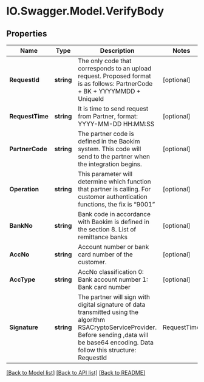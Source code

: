 # IO.Swagger.Model.VerifyBody
## Properties

Name | Type | Description | Notes
------------ | ------------- | ------------- | -------------
**RequestId** | **string** | The only code that corresponds to an upload request. Proposed format is as follows: PartnerCode + BK + YYYYMMDD + UniqueId | [optional] 
**RequestTime** | **string** | It is time to send request from Partner, format: YYYY-MM-DD HH:MM:SS | [optional] 
**PartnerCode** | **string** | The partner code is defined in the Baokim system. This code will send to the partner when the integration begins. | [optional] 
**Operation** | **string** | This parameter will determine which function that partner is calling. For customer authentication functions, the fix is “9001” | [optional] 
**BankNo** | **string** | Bank code in accordance with Baokim is defined in the section 8. List of remittance banks | [optional] 
**AccNo** | **string** | Account number or bank card number of the customer. | [optional] 
**AccType** | **string** | AccNo classification 0: Bank account number 1: Bank card number | [optional] 
**Signature** | **string** | The partner will sign with digital signature of data transmitted using the algorithm RSACryptoServiceProvider. Before sending ,data will be base64 encoding. Data follow this structure: RequestId|RequestTime| PartnerCode|Operation|BankNo| AccNo|AccType | [optional] 

[[Back to Model list]](../README.md#documentation-for-models) [[Back to API list]](../README.md#documentation-for-api-endpoints) [[Back to README]](../README.md)

